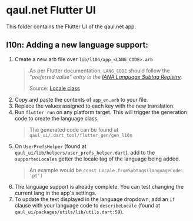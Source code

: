 # qaul.net Flutter UI

This folder contains the Flutter UI of the qaul.net app.

## l10n: Adding a new language support:

1. Create a new arb file over `lib/l10n/app_<LANG_CODE>.arb`
    > As per Flutter documentation, `LANG_CODE` should follow the _"preferred value" entry in the [IANA Language Subtag Registry](https://www.iana.org/assignments/language-subtag-registry/language-subtag-registry)_.
    > 
    > Source: [Locale class](https://api.flutter.dev/flutter/dart-ui/Locale-class.html)
1. Copy and paste the contents of `app_en.arb` to your file. 
1. Replace the values assigned to each key with the new translation.
1. Run `flutter run` on any platform target. This will trigger the generation code to create the language class.
    > The generated code can be found at `qaul_ui/.dart_tool/flutter_gen/gen_l10n`
1. On `UserPrefsHelper` (found at `qaul_ui/lib/helpers/user_prefs_helper.dart`), add to the `supportedLocales` getter the locale tag of the language being added.
    > An example would be `const Locale.fromSubtags(languageCode: 'pt')`
1. The language support is already complete. You can test changing the current lang in the app's settings.
1. To update the text displayed in the language dropdown, add an `if` clause with your language code to `describeLocale` (found at `qaul_ui/packages/utils/lib/utils.dart:59`).